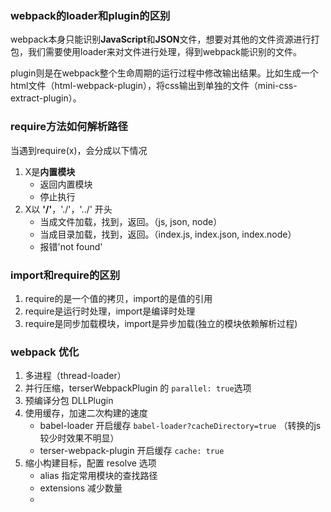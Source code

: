 ### webpack的loader和plugin的区别

​	webpack本身只能识别**JavaScript**和**JSON**文件，想要对其他的文件资源进行打包，我们需要使用loader来对文件进行处理，得到webpack能识别的文件。

​	plugin则是在webpack整个生命周期的运行过程中修改输出结果。比如生成一个html文件（html-webpack-plugin），将css输出到单独的文件（mini-css-extract-plugin）。

### require方法如何解析路径

当遇到require(x)，会分成以下情况

1. X是**内置模块**
   - 返回内置模块
   - 停止执行
2. X以 **'/'**，'./'，'../' 开头
   - 当成文件加载，找到，返回。（js, json, node）
   - 当成目录加载，找到，返回。（index.js, index.json, index.node）
   - 报错'not found'

### import和require的区别

1. require的是一个值的拷贝，import的是值的引用
2. require是运行时处理，import是编译时处理
3. require是同步加载模块，import是异步加载(独立的模块依赖解析过程)

### webpack 优化

1. 多进程（thread-loader）
2. 并行压缩，terserWebpackPlugin 的 `parallel: true`选项
3. 预编译分包 DLLPlugin
4. 使用缓存，加速二次构建的速度
   - babel-loader 开启缓存  `babel-loader?cacheDirectory=true` （转换的js较少时效果不明显）
   - terser-webpack-plugin 开启缓存 `cache: true`
5. 缩小构建目标，配置 resolve 选项
   - alias  指定常用模块的查找路径
   - extensions  减少数量
   - 